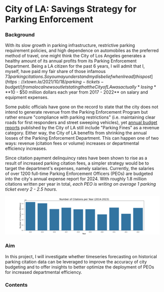 # City of LA: Savings Strategy for Parking Enforcement

### Background

With its slow growth in parking infrastructure, restrictive parking requirement policies, and high dependence on automobiles as the preferred method of travel, one might think the City of Los Angeles generates a healthy amount of its annual profits from its Parking Enforcement Department. Being a LA citizen for the past 6 years, I will admit that I, myself, have paid my fair share of those infamous $73 parking citations. So you may understand my disbelief when I read [this post](https://xtown.la/2021/10/18/parking-tickets-budget/) from a local news outlet stating that the City of LA was actually *losing* **$10 - $50 million dollars each year from 2017 - 2022** on salary and equipment expenses. 

Some public officials have gone on the record to state that the city does not intend to generate revenue from the Parking Enforcement Program but rather ensure "compliance with parking restrictions" (i.e. maintaining clear roads for first responders and street sweeping vehicles), yet [annual budget reports](https://openbudget.lacity.org/#!/year/2024-2025/revenue/0/fund_type/General+Fund/0/revenue_source) published by the City of LA still include "Parking Fines" as a revenue category. Either way, the City of LA benefits from shrinking the annual losses of the Parking Enforcement Department. This can happen one of two ways: revenue (citation fees or volume) increases or departmental efficiency increases. 

Since citation payment delinquincy rates have been shown to rise as a result of increased parking citation fees, a simpler strategy would be to target the department's expenses, namely salaries. Currently, the salaries of over 1200 full-time Parking Enforcement Officers (PEOs) are budgeted into the city's annual expense report for 2024. With roughly 1.8 million citations written per year in total, *each PEO is writing on average 1 parking ticket every 2 - 2.5 hours*.

![Citations Per Year](images/citations_per_year.png)

### Aim

In this project, I will investigate whether timeseries forecasting on historical parking citation data can be leveraged to improve the accuracy of city budgeting and to offer insights to better optimize the deployment of PEOs for increased departmental efficiency. 


### Contents

